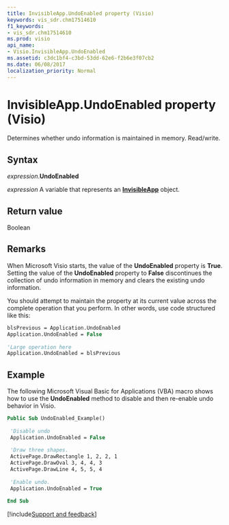 ```yaml
---
title: InvisibleApp.UndoEnabled property (Visio)
keywords: vis_sdr.chm17514610
f1_keywords:
- vis_sdr.chm17514610
ms.prod: visio
api_name:
- Visio.InvisibleApp.UndoEnabled
ms.assetid: c3dc1bf4-c3bd-53dd-62e6-f2b6e3f07cb2
ms.date: 06/08/2017
localization_priority: Normal
---
```



# InvisibleApp.UndoEnabled property (Visio)

Determines whether undo information is maintained in memory. Read/write.


## Syntax

_expression_.**UndoEnabled**

_expression_ A variable that represents an **[InvisibleApp](Visio.InvisibleApp.md)** object.


## Return value

Boolean


## Remarks

When Microsoft Visio starts, the value of the **UndoEnabled** property is **True**. Setting the value of the **UndoEnabled** property to **False** discontinues the collection of undo information in memory and clears the existing undo information.

You should attempt to maintain the property at its current value across the complete operation that you perform. In other words, use code structured like this:

```vb
blsPrevious = Application.UndoEnabled 
Application.UndoEnabled = False 
 
'Large operation here 
Application.UndoEnabled = blsPrevious 

```


## Example

The following Microsoft Visual Basic for Applications (VBA) macro shows how to use the **UndoEnabled** method to disable and then re-enable undo behavior in Visio.

```vb
Public Sub UndoEnabled_Example() 
 
 'Disable undo 
 Application.UndoEnabled = False 
 
 'Draw three shapes. 
 ActivePage.DrawRectangle 1, 2, 2, 1 
 ActivePage.DrawOval 3, 4, 4, 3 
 ActivePage.DrawLine 4, 5, 5, 4 
 
 'Enable undo. 
 Application.UndoEnabled = True 
 
End Sub
```

[!include[Support and feedback](~/includes/feedback-boilerplate.md)]